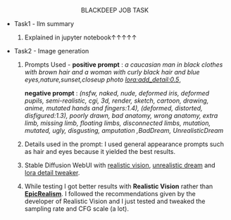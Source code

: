 <p align="center">
 BLACKDEEP JOB TASK
</p>

- Task1 - llm summary
  
  1. Explained in jupyter notebook↑↑↑↑↑
  
- Task2 - Image generation
  1. Prompts Used - **positive prompt** : *a caucasian man in black clothes with brown hair  and a woman with curly black hair and blue eyes,nature,sunset,closeup photo <lora:add_detail:0.5>*,

     **negative prompt** :  *(nsfw, naked, nude, deformed iris, deformed pupils, semi-realistic, cgi, 3d, render, sketch, cartoon, drawing, anime, mutated hands and fingers:1.4), (deformed, distorted, disfigured:1.3), poorly drawn, bad anatomy, wrong anatomy, extra limb, missing limb, floating limbs, disconnected limbs, mutation, mutated, ugly, disgusting, amputation ,BadDream, UnrealisticDream*

  2. Details used in the prompt: I used general appearance prompts such as hair and eyes because it yielded the best results.

  3. Stable Diffusion WebUI with [realistic vision](https://civitai.com/models/4201/realistic-vision-v60-b1), [unrealistic dream](https://civitai.com/models/72437/baddream-unrealisticdream-negative-embeddings) and [lora detail tweaker](https://civitai.com/models/58390/detail-tweaker-lora-lora).

  4. While testing I got better results with **Realistic Vision** rather than [**EpicRealism**](https://civitai.com/models/25694/epicrealism). I followed the recommendations given by  the developer of Realistic Vision and I just tested and tweaked the sampling rate and CFG scale (a lot).


